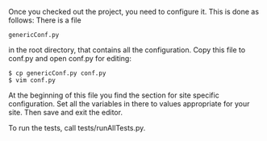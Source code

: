 Once you checked out the project, you need to configure it. This is done
as follows:
There is a file
  
    genericConf.py

in the root directory, that contains all the configuration. Copy this file
to conf.py and open conf.py for editing:

    $ cp genericConf.py conf.py
    $ vim conf.py

At the beginning of this file you find the section for site specific
configuration. Set all the variables in there to values appropriate for your   
site. Then save and exit the editor.

To run the tests, call tests/runAllTests.py.

